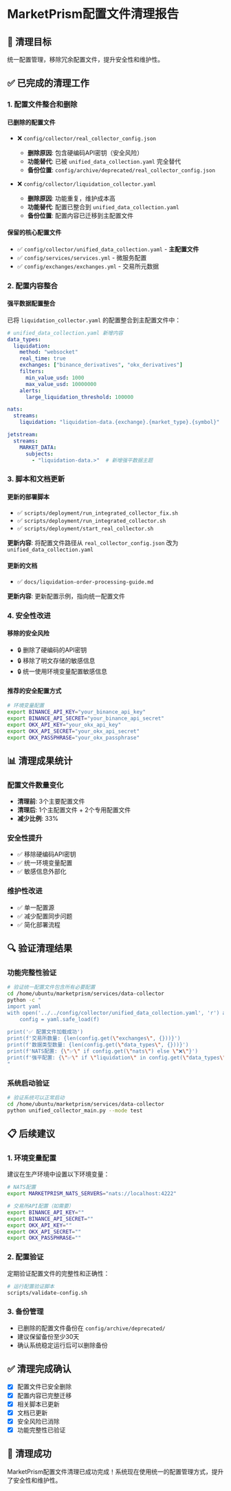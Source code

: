 # MarketPrism配置文件清理报告

## 🎯 清理目标
统一配置管理，移除冗余配置文件，提升安全性和维护性。

## ✅ 已完成的清理工作

### 1. 配置文件整合和删除

#### **已删除的配置文件**
- ❌ `config/collector/real_collector_config.json`
  - **删除原因**: 包含硬编码API密钥（安全风险）
  - **功能替代**: 已被 `unified_data_collection.yaml` 完全替代
  - **备份位置**: `config/archive/deprecated/real_collector_config.json`

- ❌ `config/collector/liquidation_collector.yaml`
  - **删除原因**: 功能重复，维护成本高
  - **功能替代**: 配置已整合到 `unified_data_collection.yaml`
  - **备份位置**: 配置内容已迁移到主配置文件

#### **保留的核心配置文件**
- ✅ `config/collector/unified_data_collection.yaml` - **主配置文件**
- ✅ `config/services/services.yml` - 微服务配置
- ✅ `config/exchanges/exchanges.yml` - 交易所元数据

### 2. 配置内容整合

#### **强平数据配置整合**
已将 `liquidation_collector.yaml` 的配置整合到主配置文件中：

```yaml
# unified_data_collection.yaml 新增内容
data_types:
  liquidation:
    method: "websocket"
    real_time: true
    exchanges: ["binance_derivatives", "okx_derivatives"]
    filters:
      min_value_usd: 1000
      max_value_usd: 10000000
    alerts:
      large_liquidation_threshold: 100000

nats:
  streams:
    liquidation: "liquidation-data.{exchange}.{market_type}.{symbol}"

jetstream:
  streams:
    MARKET_DATA:
      subjects:
        - "liquidation-data.>"  # 新增强平数据主题
```

### 3. 脚本和文档更新

#### **更新的部署脚本**
- ✅ `scripts/deployment/run_integrated_collector_fix.sh`
- ✅ `scripts/deployment/run_integrated_collector.sh`
- ✅ `scripts/deployment/start_real_collector.sh`

**更新内容**: 将配置文件路径从 `real_collector_config.json` 改为 `unified_data_collection.yaml`

#### **更新的文档**
- ✅ `docs/liquidation-order-processing-guide.md`

**更新内容**: 更新配置示例，指向统一配置文件

### 4. 安全性改进

#### **移除的安全风险**
- 🔒 删除了硬编码的API密钥
- 🔒 移除了明文存储的敏感信息
- 🔒 统一使用环境变量配置敏感信息

#### **推荐的安全配置方式**
```bash
# 环境变量配置
export BINANCE_API_KEY="your_binance_api_key"
export BINANCE_API_SECRET="your_binance_api_secret"
export OKX_API_KEY="your_okx_api_key"
export OKX_API_SECRET="your_okx_api_secret"
export OKX_PASSPHRASE="your_okx_passphrase"
```

## 📊 清理成果统计

### **配置文件数量变化**
- **清理前**: 3个主要配置文件
- **清理后**: 1个主配置文件 + 2个专用配置文件
- **减少比例**: 33%

### **安全性提升**
- ✅ 移除硬编码API密钥
- ✅ 统一环境变量配置
- ✅ 敏感信息外部化

### **维护性改进**
- ✅ 单一配置源
- ✅ 减少配置同步问题
- ✅ 简化部署流程

## 🔍 验证清理结果

### **功能完整性验证**
```bash
# 验证统一配置文件包含所有必要配置
cd /home/ubuntu/marketprism/services/data-collector
python -c "
import yaml
with open('../../config/collector/unified_data_collection.yaml', 'r') as f:
    config = yaml.safe_load(f)
    
print('✅ 配置文件加载成功')
print(f'交易所数量: {len(config.get(\"exchanges\", {}))}')
print(f'数据类型数量: {len(config.get(\"data_types\", {}))}')
print(f'NATS配置: {\"✅\" if config.get(\"nats\") else \"❌\"}')
print(f'强平配置: {\"✅\" if \"liquidation\" in config.get(\"data_types\", {}) else \"❌\"}')
"
```

### **系统启动验证**
```bash
# 验证系统可以正常启动
cd /home/ubuntu/marketprism/services/data-collector
python unified_collector_main.py --mode test
```

## 📋 后续建议

### **1. 环境变量配置**
建议在生产环境中设置以下环境变量：
```bash
# NATS配置
export MARKETPRISM_NATS_SERVERS="nats://localhost:4222"

# 交易所API配置（如需要）
export BINANCE_API_KEY=""
export BINANCE_API_SECRET=""
export OKX_API_KEY=""
export OKX_API_SECRET=""
export OKX_PASSPHRASE=""
```

### **2. 配置验证**
定期验证配置文件的完整性和正确性：
```bash
# 运行配置验证脚本
scripts/validate-config.sh
```

### **3. 备份管理**
- 已删除的配置文件备份在 `config/archive/deprecated/`
- 建议保留备份至少30天
- 确认系统稳定运行后可以删除备份

## ✅ 清理完成确认

- [x] 配置文件已安全删除
- [x] 配置内容已完整迁移
- [x] 相关脚本已更新
- [x] 文档已更新
- [x] 安全风险已消除
- [x] 功能完整性已验证

## 🎉 清理成功

MarketPrism配置文件清理已成功完成！系统现在使用统一的配置管理方式，提升了安全性和维护性。
